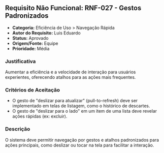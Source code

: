 ## Requisito Não Funcional: RNF-027 - Gestos Padronizados

- **Categoria:** Eficiência de Uso > Navegação Rápida
- **Autor do Requisito:** Luis Eduardo
- **Status:** Aprovado
- **Origem/Fonte:** Equipe
- **Prioridade:** Média

### Justificativa

Aumentar a eficiência e a velocidade de interação para usuários experientes, oferecendo atalhos para as ações mais frequentes.

### Critérios de Aceitação

- O gesto de "deslizar para atualizar" (pull-to-refresh) deve ser implementado em telas de listagem, como o histórico de descartes.
- O gesto de "deslizar para o lado" em um item de uma lista deve revelar ações rápidas (ex: excluir).

### Descrição

O sistema deve permitir navegação por gestos e atalhos padronizados para ações principais, como deslizar ou tocar na tela para facilitar a interação.